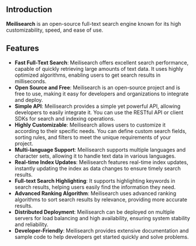 ## Introduction

**Meilisearch** is an open-source full-text search engine known for its high customizability, speed, and ease of use.

## Features

- **Fast Full-Text Search**: Meilisearch offers excellent search performance, capable of quickly retrieving large amounts of text data. It uses highly optimized algorithms, enabling users to get search results in milliseconds.
- **Open Source and Free**: Meilisearch is an open-source project and is free to use, making it easy for developers and organizations to integrate and deploy.
- **Simple API**: Meilisearch provides a simple yet powerful API, allowing developers to easily integrate it. You can use the RESTful API or client SDKs for search and indexing operations.
- **Highly Customizable**: Meilisearch allows users to customize it according to their specific needs. You can define custom search fields, sorting rules, and filters to meet the unique requirements of your project.
- **Multi-language Support**: Meilisearch supports multiple languages and character sets, allowing it to handle text data in various languages.
- **Real-time Index Updates**: Meilisearch features real-time index updates, instantly updating the index as data changes to ensure timely search results.
- **Full-text Search Highlighting**: It supports highlighting keywords in search results, helping users easily find the information they need.
- **Advanced Ranking Algorithm**: Meilisearch uses advanced ranking algorithms to sort search results by relevance, providing more accurate results.
- **Distributed Deployment**: Meilisearch can be deployed on multiple servers for load balancing and high availability, ensuring system stability and reliability.
- **Developer-Friendly**: Meilisearch provides extensive documentation and sample code to help developers get started quickly and solve problems.
